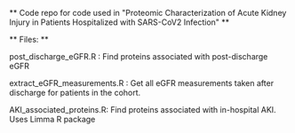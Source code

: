 **
Code repo for code used in "Proteomic Characterization of Acute Kidney Injury in Patients Hospitalized with SARS-CoV2 Infection"
**

**
Files:
**

post_discharge_eGFR.R : Find proteins associated with post-discharge eGFR

extract_eGFR_measurements.R :  Get all eGFR measurements taken after discharge for patients in the cohort.

AKI_associated_proteins.R: Find proteins associated with in-hospital AKI. Uses Limma R package

